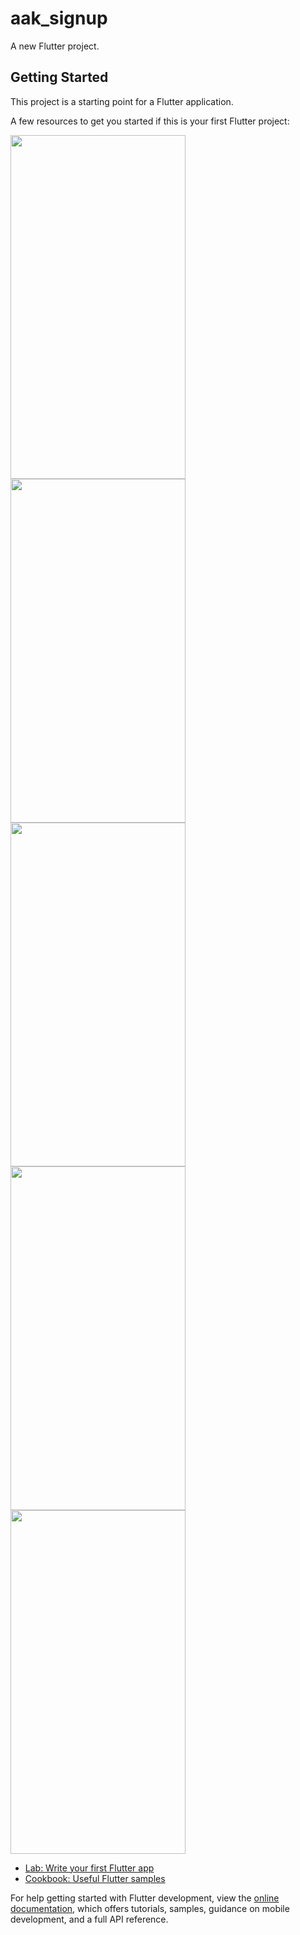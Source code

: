 # aak_signup

A new Flutter project.

## Getting Started

This project is a starting point for a Flutter application.

A few resources to get you started if this is your first Flutter project:



<span>
  <img src="https://github.com/user-attachments/assets/e3c258b0-4523-4d70-a7bd-c7a3dcef02c9" width="280" height="550">   
  <img src="https://github.com/user-attachments/assets/608f63c8-a0a4-4487-b293-82b35ca4d3b2" width="280" height="550"> 
  <img src="https://github.com/user-attachments/assets/6ceea6de-cb09-4c24-934e-4fbb8fa54112" width="280" height="550"> 
</span>


<span>
  <img src="https://github.com/user-attachments/assets/0719ade3-ed76-427f-b150-bf45cacee454" width="280" height="550"> 
  <img src="https://github.com/user-attachments/assets/b3750c69-e952-4580-aab7-c11922057145" width="280" height="550"> 
</span>




- [Lab: Write your first Flutter app](https://docs.flutter.dev/get-started/codelab)
- [Cookbook: Useful Flutter samples](https://docs.flutter.dev/cookbook)

For help getting started with Flutter development, view the
[online documentation](https://docs.flutter.dev/), which offers tutorials,
samples, guidance on mobile development, and a full API reference.
